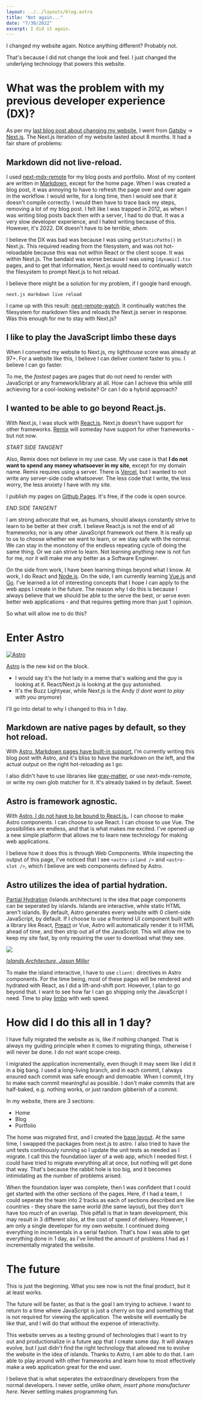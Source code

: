 ```yaml
---
layout: ../../layouts/blog.astro
title: "Not again..."
date: "7/30/2022"
excerpt: I did it again.
---
```


I changed my website again. Notice anything different? Probably not.

That's because I did not change the look and feel. I just changed the underlying technology that powers this website.

# What was the problem with my previous developer experience (DX)?

As per my [last blog post about changing my website](/posts/new-site-who-dis-buildchain-part1), I went from [Gatsby](https://www.gatsbyjs.com/) -> [Next.js](https://nextjs.org/). The Next.js iteration of my website lasted about 8 months. It had a fair share of problems:

## Markdown did not live-reload.

I used [next-mdx-remote](https://github.com/hashicorp/next-mdx-remote) for my blog posts and portfolio. Most of my content are written in [Markdown](https://www.markdownguide.org/), except for the home page. When I was created a blog post, it was annoying to have to refresh the page over and over again in the workflow. I would write, for a long time, then I would see that it doesn't compile correctly. I would then have to trace back my steps, removing a lot of my blog post. I felt like I was trapped in 2012, as when I was writing blog posts back then with a server, I had to do that. It was a very slow developer experience, and I hated writing because of this. However, it's 2022. DX doesn't have to be terrible, _ahem_.

I believe the DX was bad was because I was using `getStaticPaths()` in Next.js. This required reading from the filesystem, and was not hot-reloadable because this was not within React or the client scope. It was within Next.js. The bandaid was worse because I was using `[dynamic].tsx` pages, and to get that information, Next.js would need to continually watch the filesystem to prompt Next.js to hot reload.

I believe there might be a solution for my problem, if I google hard enough.

```
next.js markdown live reload
```

I came up with this result: [next-remote-watch](https://github.com/hashicorp/next-remote-watch). It continually watches the filesystem for markdown files and reloads the Next.js server in response. Was this enough for me to stay with Next.js?

## I like to play the JavaScript limbo these days

When I converted my website to Next.js, my lighthouse score was already at 97+. For a website like this, I believe I can deliver content faster to you. I believe I can go faster.

To me, the _fastest_ pages are pages that do not need to render with JavaScript or any framework/library at all. How can I achieve this while still achieving for a cool-looking website? Or can I do a hybrid approach?

## I wanted to be able to go beyond React.js.

With Next.js, I was stuck with [React.js](https://reactjs.org/). Next.js doesn't have support for other frameworks.
[Remix](https://remix.run/) will someday have support for other frameworks - but not now.

_START SIDE TANGENT_

Also, Remix does not believe in my use case. My use case is that **I do not want to spend any money whatsoever in my site**, except for my domain name. Remix requires using a server. There is [Vercel](https://vercel.com/), but I wanted to not write any server-side code whatsoever. The less code that I write, the less worry, the less anxiety I have with my site.

I publish my pages on [Github Pages](https://pages.github.com/). It's free, if the code is open source.

_END SIDE TANGENT_

I am strong advocate that we, as humans, should always constantly strive to learn to be better at their craft. I believe React.js is not the end of all frameworks; nor is any other JavaScript framework out there. It is really up to us to choose whether we want to learn, or we stay safe with the normal. We can stay in the monotony of the endless repeating cycle of doing the same thing. Or we can strive to learn. Not learning anything new is not fun for me, nor it will make me any better as a Software Engineer.

On the side from work, I have been learning things beyond what I know. At work, I do React and [Node.js](https://nodejs.org/). On the side, I am currently learning [Vue.js](https://vuejs.org/) and [Go](https://go.dev/). I've learned a lot of interesting concepts that I hope I can apply to the web apps I create in the future. The reason why I do this is because I always believe that we should be able to the serve the best, or serve even better web applications - and that requires getting more than just 1 opinion.

So what will allow me to do this?

# Enter Astro

<a href="https://astro.build/" target="__blank">
  <div class="aspect-w-16 aspect-h-9 p-4 bg-black">
    <div class="flex items-center justify-center">
      <img class="w-3/4 h-auto max-h-16 sm:max-h-32" src="/images/blog/astro.svg" alt="Astro">
    </div>
  </div>
</a>

[Astro](https://astro.build/) is the new kid on the block.

- I would say it's the hot lady in a meme that's walking and the guy is looking at it. React/Next.js is looking at the guy astonished.
- It's the Buzz Lightyear, while Next.js is the Andy (_I dont want to play with you anymore_)

I'll go into detail to why I changed to this in 1 day.

## Markdown are native pages by default, so they hot reload.

With [Astro, Markdown pages have built-in support.](https://docs.astro.build/en/guides/markdown-content/) I'm currently writing this blog post with Astro, and it's bliss to have the markdown on the left, and the actual output on the right hot-reloading as I go.

I also didn't have to use libraries like [gray-matter](https://www.npmjs.com/package/gray-matter), or use next-mdx-remote, or write my own glob matcher for it. It's already baked in by default. Sweet.

## Astro is framework agnostic.

With [Astro, I do not have to be bound to React.js.](https://astro.build/integrations/). I can choose to make Astro components. I can choose to use React. I can choose to use Vue. The possibilities are endless, and that is what makes me excited. I've opened up a new simple platform that allows me to learn new technology for making web applications.

I believe how it does this is through Web Components. While inspecting the output of this page, I've noticed that I see `<astro-island />` and `<astro-slot />`, which I believe are web components defined by Astro.

## Astro utilizes the idea of partial hydration.

[Partial Hydration](https://docs.astro.build/en/concepts/islands/) (islands architecture) is the idea that page components can be seperated by islands. Islands are interactive, while static HTML aren't islands. By default, Astro generates every website with 0 client-side JavaScript, by default. If I choose to use a frontend UI component built with a library like React, [Preact](https://preactjs.com/) or Vue, Astro will automatically render it to HTML ahead of time, and then strip out all of the JavaScript. This will allow me to keep my site fast, by only requiring the user to download what they see.

<div class="aspect-w-16 aspect-h-9 bg-black">
  <div class="flex items-center justify-center">
    <img class="w-3/4"  src="/images/blog/islands-architecture-1.webp">
  </div>
</div>

_[Islands Architecture, Jason Miller](https://jasonformat.com/islands-architecture/)_

To make the island interactive, I have to use `client:` directives in Astro components. For the time being, most of these pages will be rendered and hydrated with React, as I did a lift-and-shift port. However, I plan to go beyond that. I want to see how far I can go shipping only the JavaScript I need. Time to play [limbo](<https://en.wikipedia.org/wiki/Limbo_(dance)>) with web speed.

# How did I do this all in 1 day?

I have fully migrated the website as is, like if nothing changed. That is always my guiding principle when it comes to migrating things, otherwise I will never be done. I do not want scope creep.

I migrated the application incrementally, even though it may seem like I did it in a big bang. I used a long-living branch, and in each commit, I always ensured each commit was safe enough and demoable. When I commit, I try to make each commit meaningful as possible. I don't make commits that are half-baked, e.g. nothing works, or just random gibberish of a commit.

In my website, there are 3 sections:

- Home
- Blog
- Portfolio

The home was migrated first, and I created the [base layout](https://docs.astro.build/en/core-concepts/layouts/). At the same time, I swapped the packages from next.js to astro. I also tried to have the unit tests continously running so I update the unit tests as needed as I migrate. I call this the foundation layer of a web app, which I needed first. I could have tried to migrate everything all at once, but nothing will get done that way. That's because the rabbit hole is too big, and it becomes intimidating as the number of problems arised.

When the foundation layer was complete, then I was confident that I could get started with the other sections of the pages. Here, if I had a team, I could seperate the team into 2 tracks as each of sections described are like countries - they share the same world (the same layout), but they don't have too much of an overlap. Thie pitfall is that in team development, this may result in 3 different silos, at the cost of speed of delivery. However, I am only a single developer for my own website. I continued doing everything in incrementals in a serial fashion. That's how I was able to get everything done in 1 day, as I've limited the amount of problems I had as I incrementally migrated the website.

# The future

This is just the beginning. What you see now is not the final product, but it at least works.

The future will be faster, as that is the goal I am trying to achieve. I want to return to a time where JavaScript is just a cherry on top and something that is not required for viewing the application. The website will eventually be like that, and I will do that without the expense of interactivity.

This website serves as a testing ground of technologies that I want to try out and productionalize in a future app that I create some day. It will always evolve, but I just didn't find the right technology that allowed me to evolve the website in the idea of islands. Thanks to Astro, I am able to do that. I am able to play around with other frameworks and learn how to most effectively make a web application great for the end user.

I believe that is what seperates the extraordinary developers from the normal developers. I never settle, unlike _ahem, insert phone manufacturer here_. Never settling makes programming fun.
